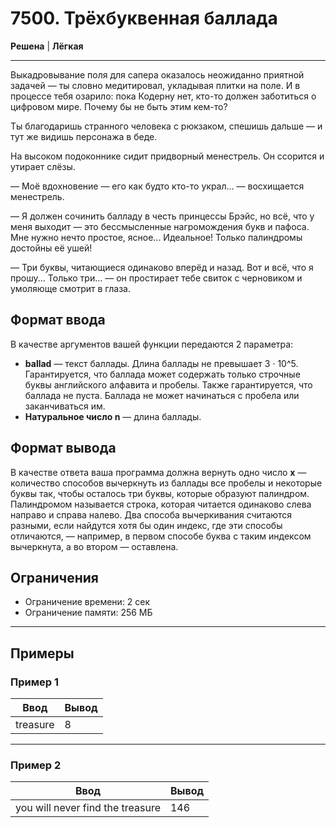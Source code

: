 # 7500. Трёхбуквенная баллада

**Решена** | **Лёгкая**

---

Выкадровывание поля для сапера оказалось неожиданно приятной задачей — ты словно медитировал, укладывая плитки на поле. И в процессе тебя озарило: пока Кодерну нет, кто-то должен заботиться о цифровом мире. Почему бы не быть этим кем-то?

Ты благодаришь странного человека с рюкзаком, спешишь дальше — и тут же видишь персонажа в беде.

На высоком подоконнике сидит придворный менестрель. Он ссорится и утирает слёзы.

— Моё вдохновение — его как будто кто-то украл... — восхищается менестрель.

— Я должен сочинить балладу в честь принцессы Брэйс, но всё, что у меня выходит — это бессмысленные нагромождения букв и пафоса. Мне нужно нечто простое, ясное... Идеальное! Только палиндромы достойны её ушей!

— Три буквы, читающиеся одинаково вперёд и назад. Вот и всё, что я прошу... Только три... — он простирает тебе свиток с черновиком и умоляюще смотрит в глаза.

## Формат ввода

В качестве аргументов вашей функции передаются 2 параметра:

- **ballad** — текст баллады. Длина баллады не превышает 3 · 10^5. Гарантируется, что баллада может содержать только строчные буквы английского алфавита и пробелы. Также гарантируется, что баллада не пуста. Баллада не может начинаться с пробела или заканчиваться им.
- **Натуральное число n** — длина баллады.

## Формат вывода

В качестве ответа ваша программа должна вернуть одно число **x** — количество способов вычеркнуть из баллады все пробелы и некоторые буквы так, чтобы осталось три буквы, которые образуют палиндром. Палиндромом называется строка, которая читается одинаково слева направо и справа налево. Два способа вычеркивания считаются разными, если найдутся хотя бы один индекс, где эти способы отличаются, — например, в первом способе буква с таким индексом вычеркнута, а во втором — оставлена.

## Ограничения

- Ограничение времени: 2 сек
- Ограничение памяти: 256 МБ


---

## Примеры

### Пример 1

| Ввод | Вывод |
|-------|--------|
| treasure   | 8      |

---

### Пример 2

| Ввод | Вывод |
|-------|--------|
| you will never find the treasure   | 146      |
